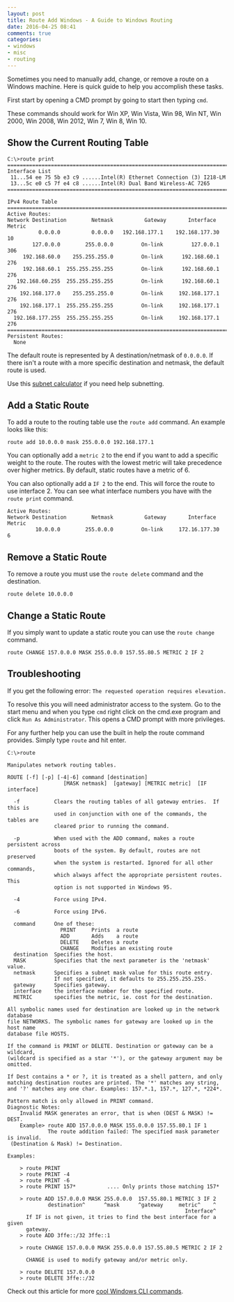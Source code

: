```yaml
---
layout: post
title: Route Add Windows - A Guide to Windows Routing
date: 2016-04-25 08:41
comments: true
categories:
- windows
- misc
- routing
---
```

Sometimes you need to manually add, change, or remove a route on a Windows machine. Here is quick guide to help you accomplish these tasks.

First start by opening a CMD prompt by going to start then typing `cmd`.

These commands should work for Win XP, Win Vista, Win 98, Win NT, Win 2000, Win 2008, Win 2012, Win 7, Win 8, Win 10.

## Show the Current Routing Table

```
C:\>route print
===========================================================================
Interface List
 11...54 ee 75 5b e3 c9 ......Intel(R) Ethernet Connection (3) I218-LM
 13...5c e0 c5 7f e4 c8 ......Intel(R) Dual Band Wireless-AC 7265
===========================================================================

IPv4 Route Table
===========================================================================
Active Routes:
Network Destination        Netmask          Gateway       Interface  Metric
          0.0.0.0          0.0.0.0   192.168.177.1    192.168.177.30     10
        127.0.0.0        255.0.0.0         On-link         127.0.0.1    306
     192.168.60.0    255.255.255.0         On-link      192.168.60.1    276
     192.168.60.1  255.255.255.255         On-link      192.168.60.1    276
   192.168.60.255  255.255.255.255         On-link      192.168.60.1    276
    192.168.177.0    255.255.255.0         On-link     192.168.177.1    276
    192.168.177.1  255.255.255.255         On-link     192.168.177.1    276
  192.168.177.255  255.255.255.255         On-link     192.168.177.1    276
===========================================================================
Persistent Routes:
  None

```

The default route is represented by A destination/netmask of `0.0.0.0`. If there isn't a route with a more specific destination and netmask, the default route is used.

Use this [subnet calculator](/subnet-calculator/) if you need help subnetting.

## Add a Static Route
To add a route to the routing table use the `route add` command. An example looks like this:

```
route add 10.0.0.0 mask 255.0.0.0 192.168.177.1
```

You can optionally add a `metric 2` to the end if you want to add a specific weight to the route. The routes with the lowest metric will take precedence over higher metrics. By default, static routes have a metric of 6.

You can also optionally add a `IF 2` to the end. This will force the route to use interface 2. You can see what interface numbers you have with the `route print` command.


```
Active Routes:
Network Destination        Netmask          Gateway       Interface  Metric
         10.0.0.0        255.0.0.0         On-link     172.16.177.30      6
```



## Remove a Static Route

To remove a route you must use the `route delete` command and the destination. 

```
route delete 10.0.0.0
```



## Change a Static Route
If you simply want to update a static route you can use the `route change` command.

```
route CHANGE 157.0.0.0 MASK 255.0.0.0 157.55.80.5 METRIC 2 IF 2
```



## Troubleshooting

If you get the following error:
`The requested operation requires elevation.`

To resolve this you will need administrator access to the system. Go to the start menu and when you type `cmd` right click on the cmd.exe program and click `Run As Administrator`. This opens a CMD prompt with more privileges.


For any further help you can use the built in help the route command provides. Simply type `route` and hit enter.

```
C:\>route

Manipulates network routing tables.

ROUTE [-f] [-p] [-4|-6] command [destination]
                  [MASK netmask]  [gateway] [METRIC metric]  [IF interface]

  -f           Clears the routing tables of all gateway entries.  If this is
               used in conjunction with one of the commands, the tables are
               cleared prior to running the command.

  -p           When used with the ADD command, makes a route persistent across
               boots of the system. By default, routes are not preserved
               when the system is restarted. Ignored for all other commands,
               which always affect the appropriate persistent routes. This
               option is not supported in Windows 95.

  -4           Force using IPv4.

  -6           Force using IPv6.

  command      One of these:
                 PRINT     Prints  a route
                 ADD       Adds    a route
                 DELETE    Deletes a route
                 CHANGE    Modifies an existing route
  destination  Specifies the host.
  MASK         Specifies that the next parameter is the 'netmask' value.
  netmask      Specifies a subnet mask value for this route entry.
               If not specified, it defaults to 255.255.255.255.
  gateway      Specifies gateway.
  interface    the interface number for the specified route.
  METRIC       specifies the metric, ie. cost for the destination.

All symbolic names used for destination are looked up in the network database
file NETWORKS. The symbolic names for gateway are looked up in the host name
database file HOSTS.

If the command is PRINT or DELETE. Destination or gateway can be a wildcard,
(wildcard is specified as a star '*'), or the gateway argument may be omitted.

If Dest contains a * or ?, it is treated as a shell pattern, and only
matching destination routes are printed. The '*' matches any string,
and '?' matches any one char. Examples: 157.*.1, 157.*, 127.*, *224*.

Pattern match is only allowed in PRINT command.
Diagnostic Notes:
    Invalid MASK generates an error, that is when (DEST & MASK) != DEST.
    Example> route ADD 157.0.0.0 MASK 155.0.0.0 157.55.80.1 IF 1
             The route addition failed: The specified mask parameter is invalid.
 (Destination & Mask) != Destination.

Examples:

    > route PRINT
    > route PRINT -4
    > route PRINT -6
    > route PRINT 157*          .... Only prints those matching 157*

    > route ADD 157.0.0.0 MASK 255.0.0.0  157.55.80.1 METRIC 3 IF 2
             destination^      ^mask      ^gateway     metric^    ^
                                                         Interface^
      If IF is not given, it tries to find the best interface for a given
      gateway.
    > route ADD 3ffe::/32 3ffe::1

    > route CHANGE 157.0.0.0 MASK 255.0.0.0 157.55.80.5 METRIC 2 IF 2

      CHANGE is used to modify gateway and/or metric only.

    > route DELETE 157.0.0.0
    > route DELETE 3ffe::/32

```

Check out this article for more [cool Windows CLI commands](/using-the-windows-command-line-like-a-pro/).

